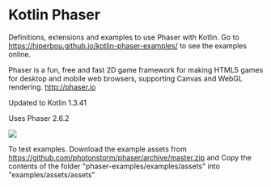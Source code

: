 # Kotlin Phaser

Definitions, extensions and examples to use Phaser with Kotlin.
Go to https://hiperbou.github.io/kotlin-phaser-examples/ to see the examples online.

Phaser is a fun, free and fast 2D game framework for making HTML5 games for desktop and mobile web browsers, supporting Canvas and WebGL rendering. http://phaser.io

Updated to Kotlin 1.3.41

Uses Phaser 2.6.2

![](https://github.com/hiperbou/kotlin-phaser/blob/master/screenshot/kotlinphaser.jpg)

To test examples. Download the example assets from https://github.com/photonstorm/phaser/archive/master.zip and Copy the contents of the folder "phaser-examples/examples/assets" into "examples/assets/assets"


